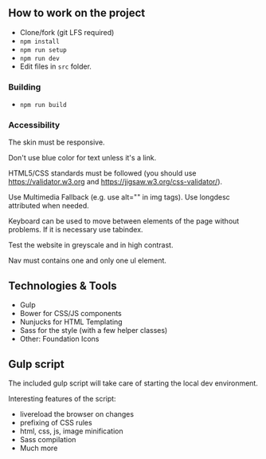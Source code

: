 ## How to work on the project

* Clone/fork (git LFS required)
* `npm install`
* `npm run setup`
* `npm run dev`
* Edit files in `src` folder.

### Building

* `npm run build`

### Accessibility

The skin must be responsive.

Don't use blue color for text unless it's a link.

HTML5/CSS standards must be followed (you should use https://validator.w3.org and https://jigsaw.w3.org/css-validator/).

Use Multimedia Fallback (e.g. use alt="" in img tags). Use longdesc attributed when needed.

Keyboard can be used to move between elements of the page without problems.
If it is necessary use tabindex.

Test the website in greyscale and in high contrast.

Nav must contains one and only one ul element.

## Technologies & Tools

* Gulp
* Bower for CSS/JS components
* Nunjucks for HTML Templating
* Sass for the style (with a few helper classes)
* Other: Foundation Icons

## Gulp script

The included gulp script will take care of starting the local dev environment.

Interesting features of the script:

* livereload the browser on changes
* prefixing of CSS rules
* html, css, js, image minification
* Sass compilation
* Much more
